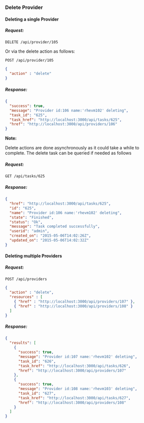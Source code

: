 ---
---

### Delete Provider

#### Deleting a single Provider

##### Request:

    DELETE /api/provider/105

Or via the delete action as follows:

    POST /api/provider/105

``` json
{
  "action" : "delete"
}
```

##### Response:

``` json
{
  "success": true,
  "message": "Provider id:106 name:'rhevm102' deleting",
  "task_id": "625",
  "task_href": "http://localhost:3000/api/tasks/625",
  "href": "http://localhost:3000/api/providers/106"
}
```

**Note:**

Delete actions are done asynchronously as it could take a while to
complete. The delete task can be queried if needed as follows

</div>

##### Request:

    GET /api/tasks/625

##### Response:

``` json
{
  "href": "http://localhost:3000/api/tasks/625",
  "id": "625",
  "name": "Provider id:106 name:'rhevm102' deleting",
  "state": "Finished",
  "status": "Ok",
  "message": "Task completed successfully",
  "userid": "admin",
  "created_on": "2015-05-06T14:02:26Z",
  "updated_on": "2015-05-06T14:02:32Z"
}
```

#### Deleting multiple Providers

##### Request:

    POST /api/providers

``` json
{
  "action" : "delete",
  "resources" : [
    { "href" : "http://localhost:3000/api/providers/107" },
    { "href" : "http://localhost:3000/api/providers/108" }
  ]
}
```

##### Response:

``` json
{
  "results": [
    {
      "success": true,
      "message": "Provider id:107 name:'rhevm102' deleting",
      "task_id": "626",
      "task_href": "http://localhost:3000/api/tasks/626",
      "href": "http://localhost:3000/api/providers/107"
    },
    {
      "success": true,
      "message": "Provider id:108 name:'rhevm103' deleting",
      "task_id": "627",
      "task_href": "http://localhost:3000/api/tasks/627",
      "href": "http://localhost:3000/api/providers/108"
    }
  ]
}
```
